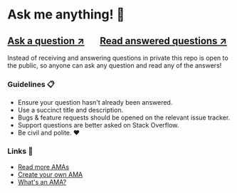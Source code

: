 # Ask me anything! 💭

## [Ask a question <span aria-hidden="true">↗️</span>](../../discussions/new) &nbsp;&nbsp;&nbsp;&nbsp;&nbsp; [Read answered questions <span aria-hidden="true">↗️</span>](../../discussions?discussions_q=is%3Aanswered)

Instead of receiving and answering questions in private this repo is open to <br>the public, so anyone can ask any question and read any of the answers!

### Guidelines 📋

- Ensure your question hasn't already been answered.
- Use a succinct title and description.
- Bugs & feature requests should be opened on the relevant issue tracker.
- Support questions are better asked on Stack Overflow.
- Be civil and polite. ❤️

### Links 🔗

- [Read more AMAs](https://github.com/sindresorhus/amas)
- [Create your own AMA](https://github.com/sindresorhus/amas/blob/main/create-ama.md)
- [What's an AMA?](https://en.wikipedia.org/wiki//r/IAmA)
